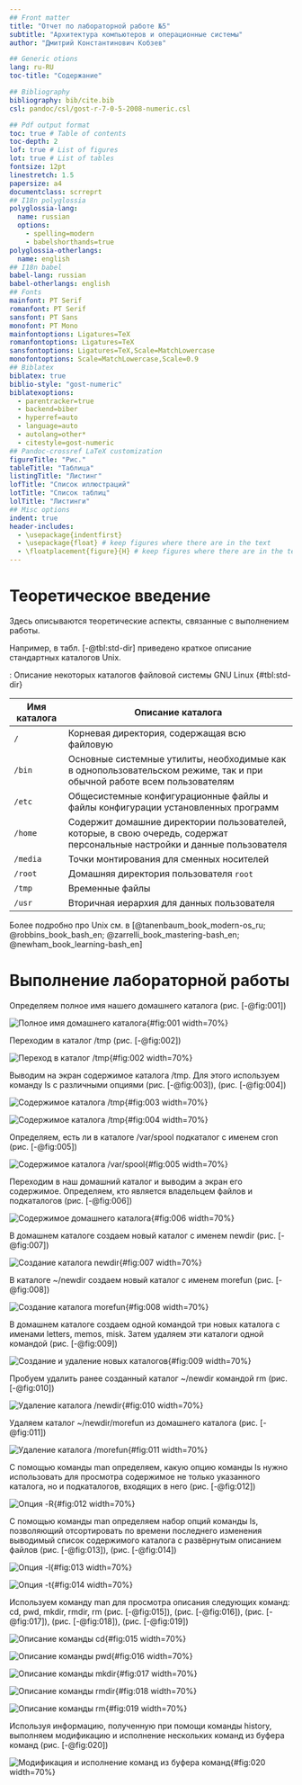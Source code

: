 ```yaml
---
## Front matter
title: "Отчет по лабораторной работе №5"
subtitle: "Архитектура компьютеров и операционные системы"
author: "Дмитрий Константинович Кобзев"

## Generic otions
lang: ru-RU
toc-title: "Содержание"

## Bibliography
bibliography: bib/cite.bib
csl: pandoc/csl/gost-r-7-0-5-2008-numeric.csl

## Pdf output format
toc: true # Table of contents
toc-depth: 2
lof: true # List of figures
lot: true # List of tables
fontsize: 12pt
linestretch: 1.5
papersize: a4
documentclass: scrreprt
## I18n polyglossia
polyglossia-lang:
  name: russian
  options:
	- spelling=modern
	- babelshorthands=true
polyglossia-otherlangs:
  name: english
## I18n babel
babel-lang: russian
babel-otherlangs: english
## Fonts
mainfont: PT Serif
romanfont: PT Serif
sansfont: PT Sans
monofont: PT Mono
mainfontoptions: Ligatures=TeX
romanfontoptions: Ligatures=TeX
sansfontoptions: Ligatures=TeX,Scale=MatchLowercase
monofontoptions: Scale=MatchLowercase,Scale=0.9
## Biblatex
biblatex: true
biblio-style: "gost-numeric"
biblatexoptions:
  - parentracker=true
  - backend=biber
  - hyperref=auto
  - language=auto
  - autolang=other*
  - citestyle=gost-numeric
## Pandoc-crossref LaTeX customization
figureTitle: "Рис."
tableTitle: "Таблица"
listingTitle: "Листинг"
lofTitle: "Список иллюстраций"
lotTitle: "Список таблиц"
lolTitle: "Листинги"
## Misc options
indent: true
header-includes:
  - \usepackage{indentfirst}
  - \usepackage{float} # keep figures where there are in the text
  - \floatplacement{figure}{H} # keep figures where there are in the text
---
```


# Теоретическое введение

Здесь описываются теоретические аспекты, связанные с выполнением работы.

Например, в табл. [-@tbl:std-dir] приведено краткое описание стандартных каталогов Unix.

: Описание некоторых каталогов файловой системы GNU Linux {#tbl:std-dir}

| Имя каталога | Описание каталога                                                                                                          |
|--------------|----------------------------------------------------------------------------------------------------------------------------|
| `/`          | Корневая директория, содержащая всю файловую                                                                               |
| `/bin `      | Основные системные утилиты, необходимые как в однопользовательском режиме, так и при обычной работе всем пользователям     |
| `/etc`       | Общесистемные конфигурационные файлы и файлы конфигурации установленных программ                                           |
| `/home`      | Содержит домашние директории пользователей, которые, в свою очередь, содержат персональные настройки и данные пользователя |
| `/media`     | Точки монтирования для сменных носителей                                                                                   |
| `/root`      | Домашняя директория пользователя  `root`                                                                                   |
| `/tmp`       | Временные файлы                                                                                                            |
| `/usr`       | Вторичная иерархия для данных пользователя                                                                                 |

Более подробно про Unix см. в [@tanenbaum_book_modern-os_ru; @robbins_book_bash_en; @zarrelli_book_mastering-bash_en; @newham_book_learning-bash_en]

# Выполнение лабораторной работы

Определяем полное имя нашего домашнего каталога (рис. [-@fig:001])
 
![Полное имя домашнего каталога](image/1.png){#fig:001 width=70%}

Переходим в каталог /tmp (рис. [-@fig:002])

![Переход в каталог /tmp](image/2.1.png){#fig:002 width=70%}

Выводим на экран содержимое каталога /tmp. Для  этого используем команду ls с различными опциями (рис. [-@fig:003]), (рис. [-@fig:004])
 
![Cодержимое каталога /tmp](image/2.2.1.png){#fig:003 width=70%}
 
![Cодержимое каталога /tmp](image/2.2.2.png){#fig:004 width=70%}

Определяем, есть ли в каталоге /var/spool подкаталог с именем cron (рис. [-@fig:005])
 
![Содержимое каталога /var/spool](image/2.3.png){#fig:005 width=70%}

Переходим в наш домашний каталог и выводим а экран его содержимое. Определяем, кто является владельцем файлов и подкаталогов (рис. [-@fig:006])
 
![Содержимое домашнего каталога](image/2.4.png){#fig:006 width=70%}

В домашнем каталоге создаем новый каталог с именем newdir (рис. [-@fig:007])
 
![Создание каталога newdir](image/3.1.png){#fig:007 width=70%}

В каталоге ~/newdir создаем новый каталог с именем morefun (рис. [-@fig:008])
 
![Создание каталога morefun](image/3.2.png){#fig:008 width=70%}

В домашнем каталоге создаем одной командой три новых каталога с именами
letters, memos, misk. Затем удаляем эти каталоги одной командой (рис. [-@fig:009])
 
![Создание и удаление новых каталогов](image/3.3.png){#fig:009 width=70%}

Пробуем удалить ранее созданный каталог ~/newdir командой rm (рис. [-@fig:010])

![Удаление каталога /newdir](image/3.4.png){#fig:010 width=70%}

Удаляем каталог ~/newdir/morefun из домашнего каталога (рис. [-@fig:011])
 
![Удаление каталога /morefun](image/3.5.png){#fig:011 width=70%}

С помощью команды man определяем, какую опцию команды ls нужно использовать для просмотра содержимое не только указанного каталога, но и подкаталогов,
входящих в него (рис. [-@fig:012])
 
![Опция -R](image/4.png){#fig:012 width=70%}

С помощью команды man определяем набор опций команды ls, позволяющий отсортировать по времени последнего изменения выводимый список содержимого каталога
с развёрнутым описанием файлов (рис. [-@fig:013]), (рис. [-@fig:014])
 
![Опция -l](image/5.1.png){#fig:013 width=70%}
 
![Опция -t](image/5.2.png){#fig:014 width=70%}

Используем команду man для просмотра описания следующих команд: cd, pwd, mkdir,
rmdir, rm (рис. [-@fig:015]), (рис. [-@fig:016]), (рис. [-@fig:017]),  (рис. [-@fig:018]),  (рис. [-@fig:019])

![Описание команды cd](image/6.1.png){#fig:015 width=70%}
 
![Описание команды pwd](image/6.2.png){#fig:016 width=70%}

![Описание команды mkdir](image/6.3.png){#fig:017 width=70%}

![Описание команды rmdir](image/6.4.png){#fig:018 width=70%}

![Описание команды rm](image/6.5.png){#fig:019 width=70%}

Используя информацию, полученную при помощи команды history, выполняем модификацию и исполнение нескольких команд из буфера команд (рис. [-@fig:020])

![Модификация и исполнение команд из буфера команд](image/7.png){#fig:020 width=70%}

